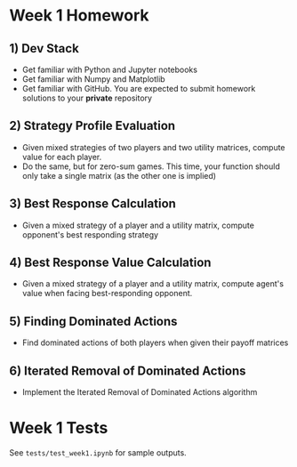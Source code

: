 # Week 1 Homework

## 1) Dev Stack
- Get familiar with Python and Jupyter notebooks
- Get familiar with Numpy and Matplotlib
- Get familiar with GitHub. You are expected to submit homework solutions to your **private** repository

## 2) Strategy Profile Evaluation
- Given mixed strategies of two players and two utility matrices, compute value for each player.
- Do the same, but for zero-sum games. This time, your function should only take a single matrix (as the other one is implied)

## 3) Best Response Calculation
- Given a mixed strategy of a player and a utility matrix, compute opponent's best responding strategy

## 4) Best Response Value Calculation
- Given a mixed strategy of a player and a utility matrix, compute agent's value when facing best-responding opponent.

## 5) Finding Dominated Actions
- Find dominated actions of both players when given their payoff matrices

## 6) Iterated Removal of Dominated Actions
- Implement the Iterated Removal of Dominated Actions algorithm

# Week 1 Tests

See `tests/test_week1.ipynb` for sample outputs.
